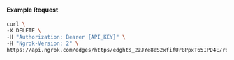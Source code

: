 <!-- Code generated for API Clients. DO NOT EDIT. -->

#### Example Request

```bash
curl \
-X DELETE \
-H "Authorization: Bearer {API_KEY}" \
-H "Ngrok-Version: 2" \
https://api.ngrok.com/edges/https/edghts_2zJYe8eS2xfifUr8PpxT65IPD4E/routes/edghtsrt_2zJYe9gemouvWwmg9eA5DLwPkRO/user_agent_filter
```
